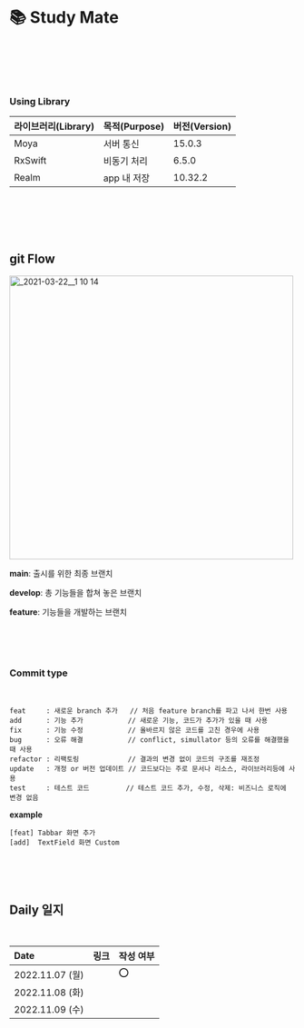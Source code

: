 # 📚 **Study Mate**




</br></br></br></br>
### **Using Library**


| 라이브러리(Library) | 목적(Purpose) | 버전(Version) |
|:---|:----------|----|
| Moya   | 서버 통신 | 15.0.3 |
| RxSwift  | 비동기 처리 | 6.5.0 |
| Realm  | app 내 저장 | 10.32.2 |



</br></br></br></br>
## **git Flow**

<img width="500" alt="_2021-03-22__1 10 14" src="https://user-images.githubusercontent.com/63707317/200235405-34e3b5f3-d153-4260-92dd-6f10925fafe0.png">

</br>

**main**: 출시를 위한 최종 브랜치

**develop**: 총 기능들을 합쳐 놓은 브랜치

**feature**: 기능들을 개발하는 브랜치

</br></br></br>

### **Commit type**
</br>

    feat     : 새로운 branch 추가   // 처음 feature branch를 파고 나서 한번 사용
    add      : 기능 추가           // 새로운 기능, 코드가 추가가 있을 때 사용
    fix      : 기능 수정           // 올바르지 않은 코드를 고친 경우에 사용
    bug      : 오류 해결           // conflict, simullator 등의 오류를 해결했을 때 사용
    refactor : 리팩토링            // 결과의 변경 없이 코드의 구조를 재조정
    update   : 개정 or 버전 업데이트 // 코드보다는 주로 문서나 리소스, 라이브러리등에 사용
    test     : 테스트 코드         // 테스트 코드 추가, 수정, 삭제: 비즈니스 로직에 변경 없음




**example**
    
    [feat] Tabbar 화면 추가
    [add]  TextField 화면 Custom

</br></br></br>




## **Daily 일지**
</br>

Date| 링크| 작성 여부
|:------|---| --|
2022.11.07 (월)|   |⭕️
2022.11.08 (화)|   |
2022.11.09 (수)|   |

